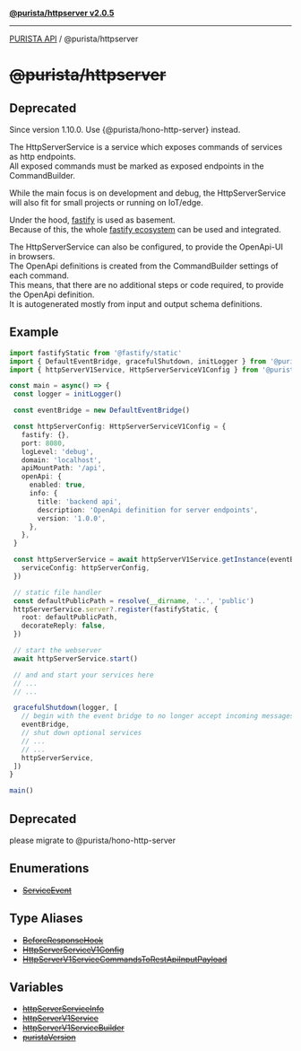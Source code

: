 [**@purista/httpserver v2.0.5**](README.md)

***

[PURISTA API](../../packages.md) / @purista/httpserver

# ~~@purista/httpserver~~

## Deprecated

Since version 1.10.0. Use {@purista/hono-http-server} instead.

The HttpServerService is a service which exposes commands of services as http endpoints.  
All exposed commands must be marked as exposed endpoints in the CommandBuilder.

While the main focus is on development and debug, the HttpServerService will also fit for small projects or running on IoT/edge.

Under the hood, [fastify](https://www.fastify.io/) is used as basement.  
Because of this, the whole [fastify ecosystem](https://www.fastify.io/ecosystem/) can be used and integrated.

The HttpServerService can also be configured, to provide the OpenApi-UI in browsers.  
The OpenApi definitions is created from the CommandBuilder settings of each command.  
This means, that there are no additional steps or code required, to provide the OpenApi definition.  
It is autogenerated mostly from input and output schema definitions.

## Example

```typescript
import fastifyStatic from '@fastify/static'
import { DefaultEventBridge, gracefulShutdown, initLogger } from '@purista/core'
import { httpServerV1Service, HttpServerServiceV1Config } from '@purista/httpserver'

const main = async() => {
 const logger = initLogger()

 const eventBridge = new DefaultEventBridge()

 const httpServerConfig: HttpServerServiceV1Config = {
   fastify: {},
   port: 8080,
   logLevel: 'debug',
   domain: 'localhost',
   apiMountPath: '/api',
   openApi: {
     enabled: true,
     info: {
       title: 'backend api',
       description: 'OpenApi definition for server endpoints',
       version: '1.0.0',
     },
   },
 }

 const httpServerService = await httpServerV1Service.getInstance(eventBridge, {
   serviceConfig: httpServerConfig,
 })

 // static file handler
 const defaultPublicPath = resolve(__dirname, '..', 'public')
 httpServerService.server?.register(fastifyStatic, {
   root: defaultPublicPath,
   decorateReply: false,
 })

 // start the webserver
 await httpServerService.start()

 // and and start your services here
 // ...
 // ...

 gracefulShutdown(logger, [
   // begin with the event bridge to no longer accept incoming messages
   eventBridge,
   // shut down optional services
   // ...
   // ...
   httpServerService,
 ])
}

main()
```

## Deprecated

please migrate to @purista/hono-http-server

## Enumerations

- [~~ServiceEvent~~](enumerations/ServiceEvent.md)

## Type Aliases

- [~~BeforeResponseHook~~](type-aliases/BeforeResponseHook.md)
- [~~HttpServerServiceV1Config~~](type-aliases/HttpServerServiceV1Config.md)
- [~~HttpServerV1ServiceCommandsToRestApiInputPayload~~](type-aliases/HttpServerV1ServiceCommandsToRestApiInputPayload.md)

## Variables

- [~~httpServerServiceInfo~~](variables/httpServerServiceInfo.md)
- [~~httpServerV1Service~~](variables/httpServerV1Service.md)
- [~~httpServerV1ServiceBuilder~~](variables/httpServerV1ServiceBuilder.md)
- [~~puristaVersion~~](variables/puristaVersion.md)
